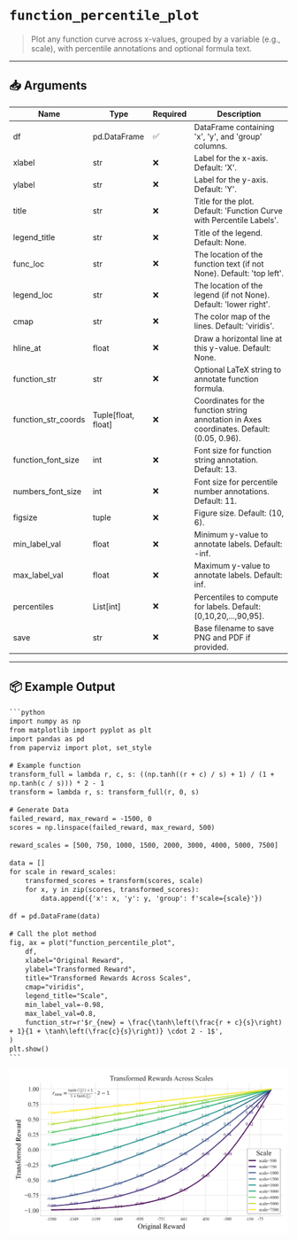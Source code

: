 # `function_percentile_plot`

> Plot any function curve across x-values, grouped by a variable (e.g., scale), with percentile annotations and optional formula text.

---

## 📥 Arguments

| Name | Type | Required | Description |
|------|------|----------|-------------|
| df | pd.DataFrame | ✅ | DataFrame containing 'x', 'y', and 'group' columns. |
| xlabel | str | ❌ | Label for the x-axis. Default: 'X'. |
| ylabel | str | ❌ | Label for the y-axis. Default: 'Y'. |
| title | str | ❌ | Title for the plot. Default: 'Function Curve with Percentile Labels'. |
| legend_title | str | ❌ | Title of the legend. Default: None. |
| func_loc | str | ❌ | The location of the function text (if not None). Default: 'top left'. |
| legend_loc | str | ❌ | The location of the legend (if not None). Default: 'lower right'. |
| cmap | str | ❌ | The color map of the lines. Default: 'viridis'. |
| hline_at | float | ❌ | Draw a horizontal line at this y-value. Default: None. |
| function_str | str | ❌ | Optional LaTeX string to annotate function formula. |
| function_str_coords | Tuple[float, float] | ❌ | Coordinates for the function string annotation in Axes coordinates. Default: (0.05, 0.96). |
| function_font_size | int | ❌ | Font size for function string annotation. Default: 13. |
| numbers_font_size | int | ❌ | Font size for percentile number annotations. Default: 11. |
| figsize | tuple | ❌ | Figure size. Default: (10, 6). |
| min_label_val | float | ❌ | Minimum y-value to annotate labels. Default: -inf. |
| max_label_val | float | ❌ | Maximum y-value to annotate labels. Default: inf. |
| percentiles | List[int] | ❌ | Percentiles to compute for labels. Default: [0,10,20,...,90,95]. |
| save | str | ❌ | Base filename to save PNG and PDF if provided. |

---

## 📦 Example Output

````{dropdown} Click to show example code
```python
import numpy as np
from matplotlib import pyplot as plt
import pandas as pd
from paperviz import plot, set_style

# Example function
transform_full = lambda r, c, s: ((np.tanh((r + c) / s) + 1) / (1 + np.tanh(c / s))) * 2 - 1
transform = lambda r, s: transform_full(r, 0, s)

# Generate Data
failed_reward, max_reward = -1500, 0
scores = np.linspace(failed_reward, max_reward, 500)

reward_scales = [500, 750, 1000, 1500, 2000, 3000, 4000, 5000, 7500]

data = []
for scale in reward_scales:
    transformed_scores = transform(scores, scale)
    for x, y in zip(scores, transformed_scores):
        data.append({'x': x, 'y': y, 'group': f'scale={scale}'})

df = pd.DataFrame(data)

# Call the plot method
fig, ax = plot("function_percentile_plot",
    df,
    xlabel="Original Reward",
    ylabel="Transformed Reward",
    title="Transformed Rewards Across Scales",
    cmap="viridis",
    legend_title="Scale",
    min_label_val=-0.98,
    max_label_val=0.8,
    function_str=r'$r_{new} = \frac{\tanh\left(\frac{r + c}{s}\right) + 1}{1 + \tanh\left(\frac{c}{s}\right)} \cdot 2 - 1$',
)
plt.show()
```
````

<img src="../../_static/images/plots/function_percentile_plot.png" alt="function_percentile_plot" style="max-width: 100%; width: auto; height: auto; max-height: 450px;">
